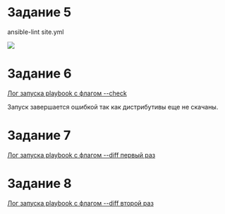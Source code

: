 # Задание 5

ansible-lint site.yml

<image src="task-05.png">

# Задание 6

[Лог запуска playbook с флагом --check](./check.log)

Запуск завершается ошибкой так как дистрибутивы еще не скачаны.

# Задание 7

[Лог запуска playbook с флагом --diff первый раз](./diff_one.log)

# Задание 8

[Лог запуска playbook с флагом --diff второй раз](./diff_two.log)